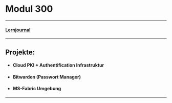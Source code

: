 # Modul 300

---

#### [Lernjournal]()

---

## Projekte:

  - #### Cloud PKI + Authentification Infrastruktur
  - #### Bitwarden (Passwort Manager)
  - #### MS-Fabric Umgebung
  
  ---


  

